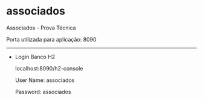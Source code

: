 # associados
Associados - Prova Técnica

Porta utilizada para aplicação: 8090
________________________________________________

* Login Banco H2

   localhost:8090/h2-console

   User Name: associados

   Password: associados


